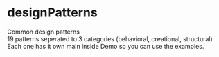 # designPatterns
Common design patterns <br/>
19 patterns seperated to 3 categories (behavioral, creational, structural) <br/>
Each one has it own main inside <pattern>Demo so you can use the examples. <br/>
